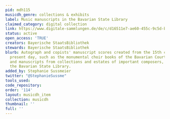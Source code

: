 ```yaml
---
pid: mdh115
musicdh_genre: collections & exhibits
label: Music manuscripts in the Bavarian State Library
claimed_category: digital collection
link: https://www.digitale-sammlungen.de/de/c/d16511e7-ae60-455c-9c5d-b4e21ef49285/items
status: active
open_access: 'TRUE'
creators: Bayerische StaatsBibliothek
stewards: Bayerische StaatsBibliothek
blurb: Autograph and copists' manuscript scores created from the 15th century to the
  present day, such as the monumental choir books of the Bavarian Court Orchestra
  and manuscripts from collections and estates of important composers, digitized by
  the Bavarian State Library.
added_by: Stephanie Sussmeier
twitter: "@StephanieSussme"
tools_used: 
code_repository: 
order: '114'
layout: musicdh_item
collection: musicdh
thumbnail: ''
full: ''
---
```


